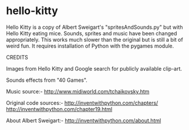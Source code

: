 # hello-kitty

Hello Kitty is a copy of Albert Sweigart's "spritesAndSounds.py" but with Hello Kitty eating mice. Sounds, sprites and music have been changed appropriately. This works much slower than the original but is still a bit of weird fun. It requires installation of Python with the pygames module.

CREDITS

Images from Hello Kitty and Google search for publicly available clip-art.

Sounds effects from "40 Games".

Music source:-
http://www.midiworld.com/tchaikovsky.htm

Original code sources:-
http://inventwithpython.com/chapters/
http://inventwithpython.com/chapter19.html

About Albert Sweigart:-
http://inventwithpython.com/about.html
